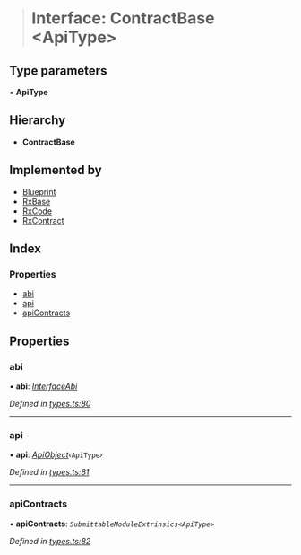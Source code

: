 > # Interface: ContractBase <**ApiType**>

## Type parameters

▪ **ApiType**

## Hierarchy

* **ContractBase**

## Implemented by

* [Blueprint](../classes/_rxblueprint_.blueprint.md)
* [RxBase](../classes/_rxbase_.rxbase.md)
* [RxCode](../classes/_rxcode_.rxcode.md)
* [RxContract](../classes/_rxcontract_.rxcontract.md)

## Index

### Properties

* [abi](_types_.contractbase.md#abi)
* [api](_types_.contractbase.md#api)
* [apiContracts](_types_.contractbase.md#apicontracts)

## Properties

###  abi

• **abi**: *[InterfaceAbi](_types_.interfaceabi.md)*

*Defined in [types.ts:80](https://github.com/polkadot-js/api/blob/9738ea1/packages/api-contract/src/types.ts#L80)*

___

###  api

• **api**: *[ApiObject](../modules/_types_.md#apiobject)‹*`ApiType`*›*

*Defined in [types.ts:81](https://github.com/polkadot-js/api/blob/9738ea1/packages/api-contract/src/types.ts#L81)*

___

###  apiContracts

• **apiContracts**: *`SubmittableModuleExtrinsics<ApiType>`*

*Defined in [types.ts:82](https://github.com/polkadot-js/api/blob/9738ea1/packages/api-contract/src/types.ts#L82)*